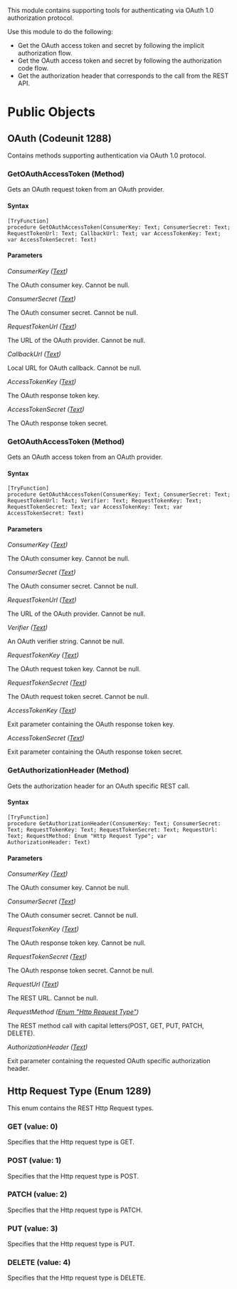 This module contains supporting tools for authenticating via OAuth 1.0 authorization protocol.

Use this module to do the following:

- Get the OAuth access token and secret by following the implicit authorization flow.
- Get the OAuth access token and secret by following the authorization code flow.
- Get the authorization header that corresponds to the call from the REST API.

# Public Objects
## OAuth (Codeunit 1288)

 Contains methods supporting authentication via OAuth 1.0 protocol.
 

### GetOAuthAccessToken (Method) <a name="GetOAuthAccessToken"></a> 

 Gets an OAuth request token from an OAuth provider.
 

#### Syntax
```
[TryFunction]
procedure GetOAuthAccessToken(ConsumerKey: Text; ConsumerSecret: Text; RequestTokenUrl: Text; CallbackUrl: Text; var AccessTokenKey: Text; var AccessTokenSecret: Text)
```
#### Parameters
*ConsumerKey ([Text](https://docs.microsoft.com/en-us/dynamics365/business-central/dev-itpro/developer/methods-auto/text/text-data-type))* 

The OAuth consumer key. Cannot be null.

*ConsumerSecret ([Text](https://docs.microsoft.com/en-us/dynamics365/business-central/dev-itpro/developer/methods-auto/text/text-data-type))* 

The OAuth consumer secret. Cannot be null.

*RequestTokenUrl ([Text](https://docs.microsoft.com/en-us/dynamics365/business-central/dev-itpro/developer/methods-auto/text/text-data-type))* 

The URL of the OAuth provider. Cannot be null.

*CallbackUrl ([Text](https://docs.microsoft.com/en-us/dynamics365/business-central/dev-itpro/developer/methods-auto/text/text-data-type))* 

Local URL for OAuth callback. Cannot be null.

*AccessTokenKey ([Text](https://docs.microsoft.com/en-us/dynamics365/business-central/dev-itpro/developer/methods-auto/text/text-data-type))* 

The OAuth response token key.

*AccessTokenSecret ([Text](https://docs.microsoft.com/en-us/dynamics365/business-central/dev-itpro/developer/methods-auto/text/text-data-type))* 

The OAuth response token secret.

### GetOAuthAccessToken (Method) <a name="GetOAuthAccessToken"></a> 

 Gets an OAuth access token from an OAuth provider.
 

#### Syntax
```
[TryFunction]
procedure GetOAuthAccessToken(ConsumerKey: Text; ConsumerSecret: Text; RequestTokenUrl: Text; Verifier: Text; RequestTokenKey: Text; RequestTokenSecret: Text; var AccessTokenKey: Text; var AccessTokenSecret: Text)
```
#### Parameters
*ConsumerKey ([Text](https://docs.microsoft.com/en-us/dynamics365/business-central/dev-itpro/developer/methods-auto/text/text-data-type))* 

The OAuth consumer key. Cannot be null.

*ConsumerSecret ([Text](https://docs.microsoft.com/en-us/dynamics365/business-central/dev-itpro/developer/methods-auto/text/text-data-type))* 

The OAuth consumer secret. Cannot be null.

*RequestTokenUrl ([Text](https://docs.microsoft.com/en-us/dynamics365/business-central/dev-itpro/developer/methods-auto/text/text-data-type))* 

The URL of the OAuth provider. Cannot be null.

*Verifier ([Text](https://docs.microsoft.com/en-us/dynamics365/business-central/dev-itpro/developer/methods-auto/text/text-data-type))* 

An OAuth verifier string. Cannot be null.

*RequestTokenKey ([Text](https://docs.microsoft.com/en-us/dynamics365/business-central/dev-itpro/developer/methods-auto/text/text-data-type))* 

The OAuth request token key. Cannot be null.

*RequestTokenSecret ([Text](https://docs.microsoft.com/en-us/dynamics365/business-central/dev-itpro/developer/methods-auto/text/text-data-type))* 

The OAuth request token secret. Cannot be null.

*AccessTokenKey ([Text](https://docs.microsoft.com/en-us/dynamics365/business-central/dev-itpro/developer/methods-auto/text/text-data-type))* 

Exit parameter containing the OAuth response token key.

*AccessTokenSecret ([Text](https://docs.microsoft.com/en-us/dynamics365/business-central/dev-itpro/developer/methods-auto/text/text-data-type))* 

Exit parameter containing the OAuth response token secret.

### GetAuthorizationHeader (Method) <a name="GetAuthorizationHeader"></a> 

 Gets the authorization header for an OAuth specific REST call.
 

#### Syntax
```
[TryFunction]
procedure GetAuthorizationHeader(ConsumerKey: Text; ConsumerSecret: Text; RequestTokenKey: Text; RequestTokenSecret: Text; RequestUrl: Text; RequestMethod: Enum "Http Request Type"; var AuthorizationHeader: Text)
```
#### Parameters
*ConsumerKey ([Text](https://docs.microsoft.com/en-us/dynamics365/business-central/dev-itpro/developer/methods-auto/text/text-data-type))* 

The OAuth consumer key. Cannot be null.

*ConsumerSecret ([Text](https://docs.microsoft.com/en-us/dynamics365/business-central/dev-itpro/developer/methods-auto/text/text-data-type))* 

The OAuth consumer secret. Cannot be null.

*RequestTokenKey ([Text](https://docs.microsoft.com/en-us/dynamics365/business-central/dev-itpro/developer/methods-auto/text/text-data-type))* 

The OAuth response token key. Cannot be null.

*RequestTokenSecret ([Text](https://docs.microsoft.com/en-us/dynamics365/business-central/dev-itpro/developer/methods-auto/text/text-data-type))* 

The OAuth response token secret. Cannot be null.

*RequestUrl ([Text](https://docs.microsoft.com/en-us/dynamics365/business-central/dev-itpro/developer/methods-auto/text/text-data-type))* 

The REST URL. Cannot be null.

*RequestMethod ([Enum "Http Request Type"]())* 

The REST method call with capital letters(POST, GET, PUT, PATCH, DELETE).

*AuthorizationHeader ([Text](https://docs.microsoft.com/en-us/dynamics365/business-central/dev-itpro/developer/methods-auto/text/text-data-type))* 

Exit parameter containing the requested OAuth specific authorization header.


## Http Request Type (Enum 1289)

 This enum contains the REST Http Request types.
 

### GET (value: 0)


 Specifies that the Http request type is GET.
 

### POST (value: 1)


 Specifies that the Http request type is POST.
 

### PATCH (value: 2)


 Specifies that the Http request type is PATCH.
 

### PUT (value: 3)


 Specifies that the Http request type is PUT.
 

### DELETE (value: 4)


 Specifies that the Http request type is DELETE.
 

